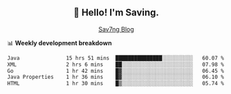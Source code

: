 <h2 align="center">👋 Hello! I'm Saving.</h2>
<p align="center">
  <a href="https://sav7ng.com">Sav7ng Blog</a>
</p>

📊 **Weekly development breakdown**

<!--START_SECTION:waka-->

```txt
Java               15 hrs 51 mins  ███████████████░░░░░░░░░░   60.07 %
XML                2 hrs 6 mins    ██░░░░░░░░░░░░░░░░░░░░░░░   07.98 %
Go                 1 hr 42 mins    █▓░░░░░░░░░░░░░░░░░░░░░░░   06.45 %
Java Properties    1 hr 36 mins    █▓░░░░░░░░░░░░░░░░░░░░░░░   06.10 %
HTML               1 hr 30 mins    █▒░░░░░░░░░░░░░░░░░░░░░░░   05.74 %
```

<!--END_SECTION:waka-->
